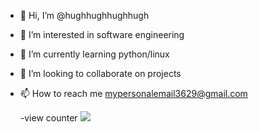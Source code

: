 - 👋 Hi, I’m @hughhughhughhugh
- 👀 I’m interested in software engineering
- 🌱 I’m currently learning python/linux
- 💞️ I’m looking to collaborate on projects
- 📫 How to reach me mypersonalemail3629@gmail.com

  -view counter
![](https://count.getloli.com/get/@hughhughhughhugh.github.readme)

<!---
hughhughhughhugh/hughhughhughhugh is a ✨ special ✨ repository because its `README.md` (this file) appears on your GitHub profile.
You can click the Preview link to take a look at your changes.
--->

